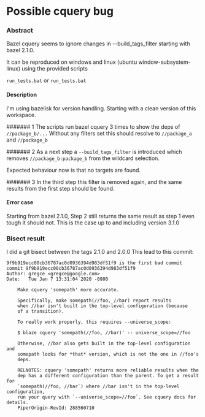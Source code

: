 # Possible cquery bug

### Abstract 
Bazel cquery seems to ignore changes in --build_tags_filter starting with bazel 2.1.0.

It can be reproduced on windows and linux (ubuntu window-subsystem-linux) using the provided scripts

`run_tests.bat` or `run_tests.bat`

#### Description

I'm using bazelisk for version handling.
Starting with a clean version of this workspace.

####### 1
The scripts run bazel cquery 3 times to show the deps of `//package_b/...`
Without any filters set this should resolve to `//package_a` and `//package_b`

####### 2
As a next step a `--build_tags_filter` is introduced which removes `//package_b:package_b` from
the wildcard selection.

Expected behaviour now is that no targets are found.

####### 3
In the third step this filter is removed again, and the same results from the first step should be found.


#### Error case
Starting from bazel 2.1.0, Step 2 still returns the same result as step 1 even tough it should not.
This is the case up to and including version 3.1.0


### Bisect result

I did a git bisect between the tags 2.1.0 and 2.0.0
This lead to this commit:
```
9f9b919ecc00cb36787ac0d0936394d983df51f9 is the first bad commit
commit 9f9b919ecc00cb36787ac0d0936394d983df51f9
Author: gregce <gregce@google.com>
Date:   Tue Jan 7 13:31:04 2020 -0800

    Make cquery 'somepath' more accurate.

    Specifically, make somepath(//foo, //bar) report results
    when //bar isn't built in the top-level configuration (because
    of a transition).

    To really work properly, this requires --universe_scope:

    $ blaze cquery 'somepath(//foo, //bar)' -- universe_scope=//foo

    Otherwise, //bar also gets built in the top-level configuration and
    somepath looks for *that* version, which is not the one in //foo's
    deps.

    RELNOTES: cquery 'somepath' returns more reliable results when the
    dep has a different configuration than the parent. To get a result for
    `somepath(//foo, //bar`) where //bar isn't in the top-level configuration,
    run your query with `--universe_scope=//foo`. See cquery docs for details.
    PiperOrigin-RevId: 288560710
```
